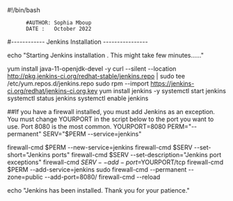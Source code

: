 #!/bin/bash 

          #AUTHOR: Sophia Mboup 
          DATE :   October 2022

 #------------ Jenkins Installation ----------------

 echo "Starting Jenkins installation . This might take few minutes......"

   yum install java-11-openjdk-devel -y
   curl --silent --location http://pkg.jenkins-ci.org/redhat-stable/jenkins.repo | sudo tee /etc/yum.repos.d/jenkins.repo
   sudo rpm --import https://jenkins-ci.org/redhat/jenkins-ci.org.key
yum install jenkins -y
systemctl start jenkins
systemctl status jenkins
systemctl enable jenkins

##If you have a firewall installed, you must add Jenkins as an exception. You must change YOURPORT in the script below to the port you want to use. Port 8080 is the most common.
YOURPORT=8080
PERM="--permanent"
SERV="$PERM --service=jenkins"

firewall-cmd $PERM --new-service=jenkins
firewall-cmd $SERV --set-short="Jenkins ports"
firewall-cmd $SERV --set-description="Jenkins port exceptions"
firewall-cmd $SERV --add-port=$YOURPORT/tcp
firewall-cmd $PERM --add-service=jenkins
sudo firewall-cmd --permanent --zone=public --add-port=8080/
firewall-cmd --reload

echo "Jenkins has been installed. Thank you for your patience."